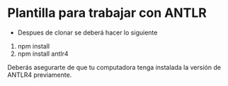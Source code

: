 # Plantilla para trabajar con ANTLR

- Despues de clonar se deberá hacer lo siguiente

1. npm install
2. npm install antlr4

Deberás asegurarte de que tu computadora tenga instalada la versión de ANTLR4 previamente.
